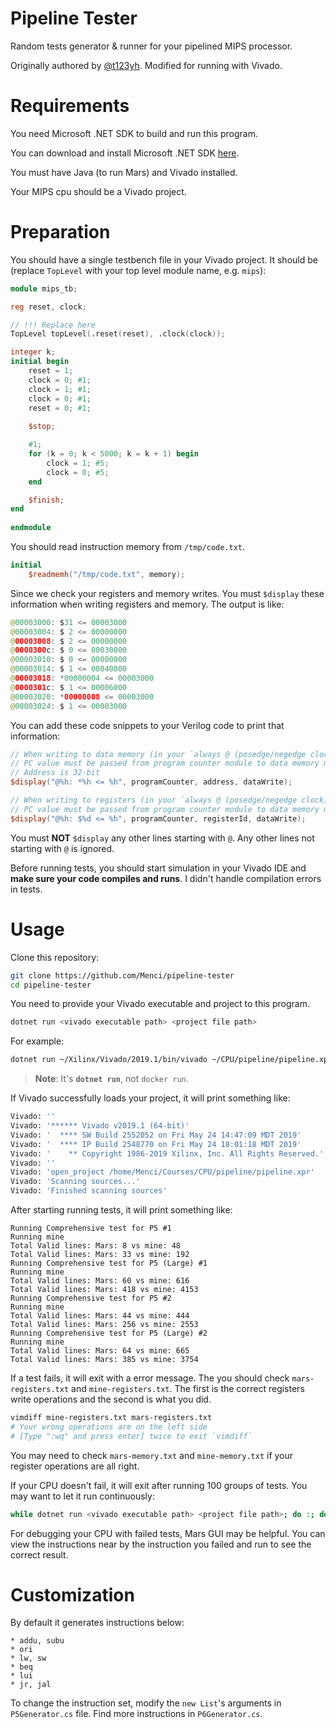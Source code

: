 # Pipeline Tester

Random tests generator & runner for your pipelined MIPS processor.

Originally authored by [@t123yh](https://github.com/t123yh). Modified for running with Vivado.

# Requirements

You need Microsoft .NET SDK to build and run this program.

You can download and install Microsoft .NET SDK [here](https://dotnet.microsoft.com/download).

You must have Java (to run Mars) and Vivado installed.

Your MIPS cpu should be a Vivado project.

# Preparation

You should have a single testbench file in your Vivado project. It should be (replace `TopLevel` with your top level module name, e.g. `mips`):

```verilog
module mips_tb;

reg reset, clock;

// !!! Replace here
TopLevel topLevel(.reset(reset), .clock(clock));

integer k;
initial begin
    reset = 1;
    clock = 0; #1;
    clock = 1; #1;
    clock = 0; #1;
    reset = 0; #1;
    
    $stop;

    #1;
    for (k = 0; k < 5000; k = k + 1) begin
        clock = 1; #5;
        clock = 0; #5;
    end

    $finish;
end
    
endmodule
```

You should read instruction memory from `/tmp/code.txt`.

```verilog
initial
    $readmemh("/tmp/code.txt", memory);
```

Since we check your registers and memory writes. You must `$display` these information when writing registers and memory. The output is like:

```java
@00003000: $31 <= 00003000
@00003004: $ 2 <= 00000000
@00003008: $ 2 <= 00000000
@0000300c: $ 0 <= 00030000
@00003010: $ 0 <= 00000000
@00003014: $ 1 <= 00040000
@00003018: *00000004 <= 00003000
@0000301c: $ 1 <= 00006000
@00003020: *00000008 <= 00003000
@00003024: $ 1 <= 00003000
```

You can add these code snippets to your Verilog code to print that information:

```verilog
// When writing to data memory (in your `always @ (posedge/negedge clock)` block, after your assign statement to data memory, remember to write `begin ... end`)
// PC value must be passed from program counter module to data memory module.
// Address is 32-bit
$display("@%h: *%h <= %h", programCounter, address, dataWrite);

// When writing to registers (in your `always @ (posedge/negedge clock)` block, after your assign statement to registers, remember to write `begin ... end`)
// PC value must be passed from program counter module to data memory module.
$display("@%h: $%d <= %h", programCounter, registerId, dataWrite);
```

You must **NOT** `$display` any other lines starting with `@`. Any other lines not starting with `@` is ignored.

Before running tests, you should start simulation in your Vivado IDE and **make sure your code compiles and runs**. I didn't handle compilation errors in tests.

# Usage

Clone this repository:

```bash
git clone https://github.com/Menci/pipeline-tester
cd pipeline-tester
```

You need to provide your Vivado executable and project to this program.

```bash
dotnet run <vivado executable path> <project file path>
```

For example:

```bash
dotnet run ~/Xilinx/Vivado/2019.1/bin/vivado ~/CPU/pipeline/pipeline.xpr
```

> **Note**: It's **`dotnet run`**, not `docker run`.

If Vivado successfully loads your project, it will print something like:

```bash
Vivado: ''
Vivado: '****** Vivado v2019.1 (64-bit)'
Vivado: '  **** SW Build 2552052 on Fri May 24 14:47:09 MDT 2019'
Vivado: '  **** IP Build 2548770 on Fri May 24 18:01:18 MDT 2019'
Vivado: '    ** Copyright 1986-2019 Xilinx, Inc. All Rights Reserved.'
Vivado: ''
Vivado: 'open_project /home/Menci/Courses/CPU/pipeline/pipeline.xpr'
Vivado: 'Scanning sources...'
Vivado: 'Finished scanning sources'
```

After starting running tests, it will print something like:

```
Running Comprehensive test for P5 #1
Running mine
Total Valid lines: Mars: 8 vs mine: 48
Total Valid lines: Mars: 33 vs mine: 192
Running Comprehensive test for P5 (Large) #1
Running mine
Total Valid lines: Mars: 60 vs mine: 616
Total Valid lines: Mars: 418 vs mine: 4153
Running Comprehensive test for P5 #2
Running mine
Total Valid lines: Mars: 44 vs mine: 444
Total Valid lines: Mars: 256 vs mine: 2553
Running Comprehensive test for P5 (Large) #2
Running mine
Total Valid lines: Mars: 64 vs mine: 665
Total Valid lines: Mars: 385 vs mine: 3754
```

If a test fails, it will exit with a error message. The you should check `mars-registers.txt` and `mine-registers.txt`. The first is the correct registers write operations and the second is what you did.

```bash
vimdiff mine-registers.txt mars-registers.txt
# Your wrong operations are on the left side
# [Type ":wq" and press enter] twice to exit `vimdiff`
```

You may need to check `mars-memory.txt` and `mine-memory.txt` if your register operations are all right.

If your CPU doesn't fail, it will exit after running 100 groups of tests. You may want to let it run continuously:

```bash
while dotnet run <vivado executable path> <project file path>; do :; done
```

For debugging your CPU with failed tests, Mars GUI may be helpful. You can view the instructions near by the instruction you failed and run to see the correct result.

# Customization

By default it generates instructions below:

```
* addu, subu
* ori
* lw, sw
* beq
* lui
* jr, jal
```

To change the instruction set, modify the `new List`'s arguments in `P5Generator.cs` file. Find more instructions in `P6Generator.cs`.
